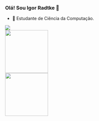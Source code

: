 ### Olá! Sou Igor Radtke 👋

- 🔭 Estudante de Ciência da Computação.

<div> 
  <a href="https://www.instagram.com/igor.radtke/" target="_blank"><img src="https://img.shields.io/badge/-Instagram-%23E4405F?style=for-the-badge&logo=instagram&logoColor=white" target="_blank"></a>
 
</div>
<div >
  <a href="https://github.com/IgorRadtke">
  <img height="140em" src="https://github-readme-stats.vercel.app/api?username=tabaldii&show_icons=true&theme=tokyonight&include_all_commits=true&count_private=true"/>
  <br>
  <img height="140em" src="https://github-readme-stats.vercel.app/api/top-langs/?username=tabaldii&layout=compact&langs_count=7&theme=tokyonight"/>
</div>
